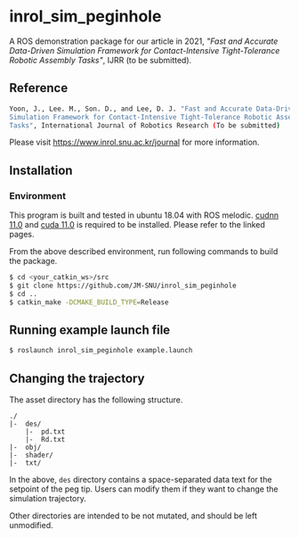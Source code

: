 # inrol_sim_peginhole
A ROS demonstration package for our article in 2021, *"Fast and Accurate Data-Driven Simulation Framework for Contact-Intensive Tight-Tolerance Robotic Assembly Tasks"*, IJRR (to be submitted).

## Reference
``` bash
Yoon, J., Lee. M., Son. D., and Lee, D. J. "Fast and Accurate Data-Driven
Simulation Framework for Contact-Intensive Tight-Tolerance Robotic Assembly
Tasks", International Journal of Robotics Research (To be submitted)
```

Please visit https://www.inrol.snu.ac.kr/journal for more information.

## Installation
### Environment
This program is built and tested in ubuntu 18.04 with ROS melodic. [cudnn 11.0](https://developer.nvidia.com/compute/machine-learning/cudnn/secure/8.0.5/11.0_20201106/cudnn-11.0-linux-x64-v8.0.5.39.tgz) and [cuda 11.0](https://developer.nvidia.com/cuda-11.0-download-archive) is required to be installed. Please refer to the linked pages.

From the above described environment, run following commands to build the package.
``` bash
$ cd <your_catkin_ws>/src
$ git clone https://github.com/JM-SNU/inrol_sim_peginhole
$ cd ..
$ catkin_make -DCMAKE_BUILD_TYPE=Release
```

## Running example launch file
``` bash
$ roslaunch inrol_sim_peginhole example.launch
```

## Changing the trajectory
The asset directory has the following structure.
```
./
|-  des/
    |-  pd.txt
    |-  Rd.txt
|-  obj/
|-  shader/
|-  txt/
```

In the above, `des` directory contains a space-separated data text for the setpoint of the peg tip.
Users can modify them if they want to change the simulation trajectory.

Other directories are intended to be not mutated, and should be left unmodified.
